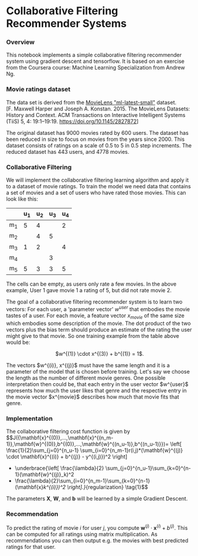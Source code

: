 # Collaborative Filtering Recommender Systems

### Overview

This notebook implements a simple collaborative filtering recommender system using gradient descent and tensorflow. It is based on an exercise from the Coursera course: Machine Learning Specialization from Andrew Ng.



### Movie ratings dataset

The data set is derived from the [MovieLens "ml-latest-small"](https://grouplens.org/datasets/movielens/latest/) dataset.   
[F. Maxwell Harper and Joseph A. Konstan. 2015. The MovieLens Datasets: History and Context. ACM Transactions on Interactive Intelligent Systems (TiiS) 5, 4: 19:1–19:19. <https://doi.org/10.1145/2827872>]

The original dataset has  9000 movies rated by 600 users. The dataset has been reduced in size to focus on movies from the years since 2000. This dataset consists of ratings on a scale of 0.5 to 5 in 0.5 step increments. The reduced dataset has 443 users, and 4778 movies. 



### Collaborative Filtering

We will implement the collaborative filtering learning algorithm and apply it to a dataset of movie ratings.
To train the model we need data that contains a set of movies and a set of users who have rated those movies. This can look like this:


|               | u<sub>1</sub> | u<sub>2</sub> | u<sub>3</sub> | u<sub>4</sub> |
| :------------ | ------------- | ------------- | ------------- | ------------- |
| m<sub>1</sub> | 5             | 4             |               | 2             |
| m<sub>2</sub> |               | 4             | 5             |               |
| m<sub>3</sub> | 1             | 2             |               | 4             |
| m<sub>4</sub> |               |               | 3             |               |
| m<sub>5</sub> | 5             | 3             | 3             | 5             |

The cells can be empty, as users only rate a few movies. In the above example, User 1 gave movie 1 a rating of 5, but did not rate movie 2.

The goal of a collaborative filtering recommender system is to learn two vectors: For each user, a 'parameter vector' $w^{user}$ that embodies the movie tastes of a user. For each movie, a feature vector $x_{movie}$ of the same size which embodies some description of the movie. The dot product of the two vectors plus the bias term should produce an estimate of the rating the user might give to that movie. So one training example from the table above would be: 
<p style="text-align: center;">$w^{(1)} \cdot x^{(3)} + b^{(1)} = 1$.</p>
The vectors $w^{(i)}, x^{(j)}$ must have the same length and it is a parameter of the model that is chosen before training. Let's say we choose the length as the number of different movie genres. One possible interpretation then could be, that each entry in the user vector $w^{user}$ represents how much the user likes that genre and the respective entry in the movie vector $x^{movie}$ describes how much that movie fits that genre.



### Implementation

The collaborative filtering cost function is given by
$$J({\mathbf{x}^{(0)},...,\mathbf{x}^{(n_m-1)},\mathbf{w}^{(0)},b^{(0)},...,\mathbf{w}^{(n_u-1)},b^{(n_u-1)}})= \left[ \frac{1}{2}\sum_{j=0}^{n_u-1} \sum_{i=0}^{n_m-1}r(i,j)*(\mathbf{w}^{(j)} \cdot \mathbf{x}^{(i)} + b^{(j)} - y^{(i,j)})^2 \right]
+ \underbrace{\left[
\frac{\lambda}{2}
\sum_{j=0}^{n_u-1}\sum_{k=0}^{n-1}(\mathbf{w}^{(j)}_k)^2
+ \frac{\lambda}{2}\sum_{i=0}^{n_m-1}\sum_{k=0}^{n-1}(\mathbf{x}_k^{(i)})^2
\right].}_{regularization}
\tag{1}$$

The parameters  $\mathbf{X}$, $\mathbf{W}$, and $\mathbf{b}$ will be learned by a simple Gradient Descent.



### Recommendation

To predict the rating of movie $i$ for user $j$, you compute $\mathbf{w}^{(j)} \cdot \mathbf{x}^{(i)} + b^{(j)}$. This can be computed for all ratings using matrix multiplication. As recommendations you can then output e.g. the movies with best predicted ratings for that user.